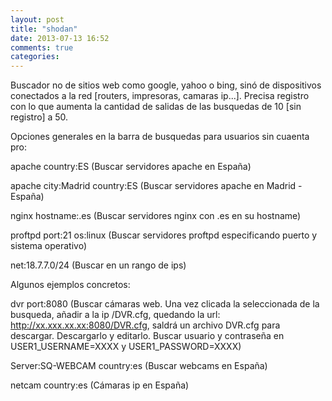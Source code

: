 ```yaml
---
layout: post
title: "shodan"
date: 2013-07-13 16:52
comments: true
categories: 
---
```

Buscador no de sitios web como google, yahoo o bing, sinó de dispositivos conectados a la red [routers, impresoras, camaras ip...]. Precisa registro con lo que aumenta la cantidad de salidas de las busquedas de 10 [sin registro] a 50. 

Opciones generales en la barra de busquedas para usuarios sin cuaenta pro:

apache country:ES (Buscar servidores apache en España)

apache city:Madrid country:ES (Buscar servidores apache en Madrid - España)

nginx hostname:.es (Buscar servidores nginx con .es en su hostname)

proftpd port:21 os:linux (Buscar servidores proftpd especificando puerto y sistema operativo)

net:18.7.7.0/24 (Buscar en un rango de ips)

Algunos ejemplos concretos:

dvr port:8080 (Buscar cámaras web. Una vez clicada la seleccionada de la busqueda, añadir a la ip /DVR.cfg, quedando la url: http://xx.xxx.xx.xx:8080/DVR.cfg, saldrá un archivo DVR.cfg para descargar. Descargarlo y editarlo. Buscar usuario y contraseña en USER1_USERNAME=XXXX y USER1_PASSWORD=XXXX)

Server:SQ-WEBCAM country:es (Buscar webcams en España)

netcam country:es (Cámaras ip en España)

